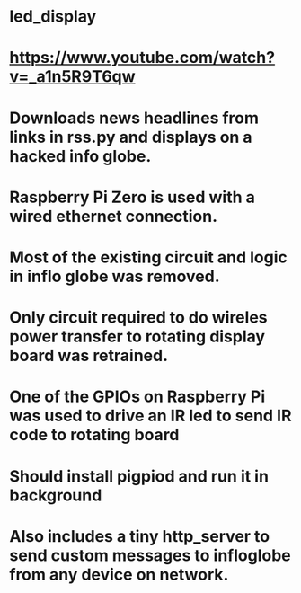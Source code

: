 # led_display
# https://www.youtube.com/watch?v=_a1n5R9T6qw
# Downloads news headlines from links in rss.py and displays on a hacked info globe.
# Raspberry Pi Zero is used with a wired ethernet connection.
# Most of the existing circuit and logic in inflo globe was removed. 
# Only circuit required to do wireles power transfer to rotating display board was retrained.
# One of the GPIOs on Raspberry Pi was used to drive an IR led to send IR code to rotating board
# Should install pigpiod and run it in background
# Also includes a tiny http_server to send custom messages to infloglobe from any device on network.
